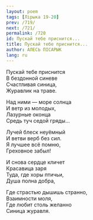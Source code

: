 ```yaml
---
layout: poem
tags: [Лірыка 19-20]
prev: /719/
next: /721/
permalink: /720
id: Пускай тебе приснится...
title: Пускай тебе приснится...
author: АЛЕСЬ ПІСАРЫК
lang: ru
---
```



Пускай тебе приснится  
В бездонной синеве  
Счастливая синица,  
Журавлик на траве.  

Над ними — море солнца  
И ветр из молодых,  
Лазурные оконца  
Средь туч седой гряды...  

Лучей блеск неуёмный  
И ветви верб без сил.  
Я лучшее всё помню,  
Греховное забыл!  

И снова сердце кличет  
Красавица заря  
Туда, где хоры птичьи,  
Душа полна добра,  

Где страстью дышишь странно,  
Взаимности моля,  
Где любит столь желанно  
Синица журавля.  
